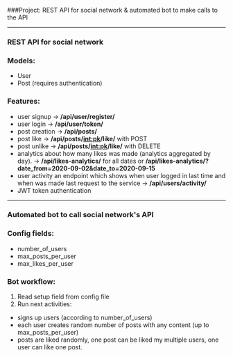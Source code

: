 ###Project:
REST API for social network & automated bot to make calls to the API

---
### REST API for social network

### Models:
- User
- Post (requires authentication)

### Features:
- user signup -> **/api/user/register/**
- user login -> **/api/user/token/**
- post creation -> **/api/posts/**
- post like -> **/api/posts/<int:pk>/like/** with POST
- post unlike -> **/api/posts/<int:pk>/like/** with DELETE
- analytics about how many likes was made (analytics aggregated by day). -> **/api/likes-analytics/** for all dates or **/api/likes-analytics/?date_from=2020-09-02&date_to=2020-09-15**
- user activity an endpoint which shows when user logged in last time and when was made last
request to the service -> **/api/users/activity/**
- JWT token authentication

---
### Automated bot to call social network's API

### Config fields:
- number_of_users
- max_posts_per_user
- max_likes_per_user

### Bot workflow:
1. Read setup field from config file
2. Run next activities:
- signs up users (according to number_of_users)
- each user creates random number of posts with any content (up to max_posts_per_user)
- posts are liked randomly, one post can be liked my multiple users, one user can like one post.
